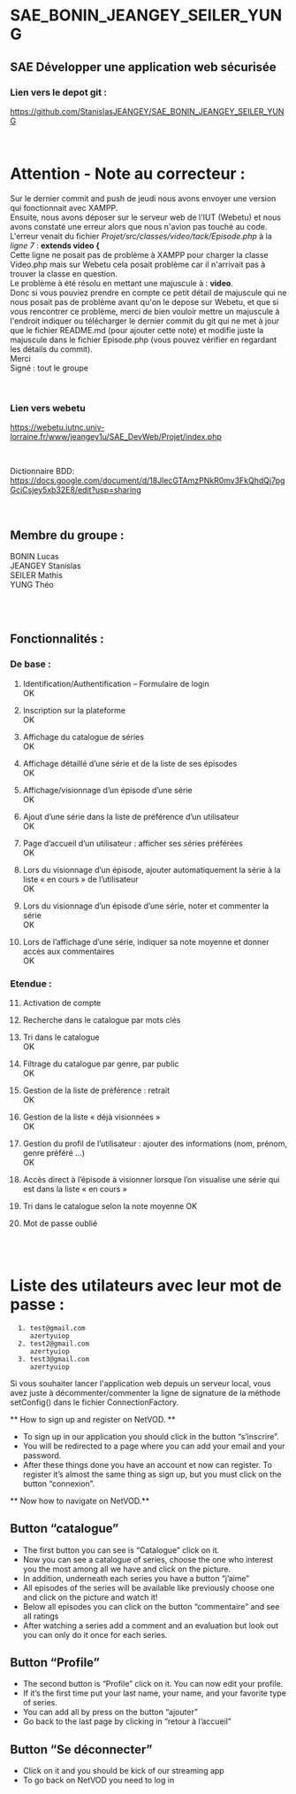 # SAE_BONIN_JEANGEY_SEILER_YUNG

## SAE Développer une application web sécurisée

### Lien vers le depot git :

https://github.com/StanislasJEANGEY/SAE_BONIN_JEANGEY_SEILER_YUNG

<br>

# Attention - Note au correcteur :

Sur le dernier commit and push de jeudi nous avons envoyer une version qui fonctionnait avec XAMPP.  
Ensuite, nous avons déposer sur le serveur web de l'IUT (Webetu) et nous avons constaté une erreur alors que nous n'avion pas touché au code. L'erreur venait du fichier _Projet/src/classes/video/tack/Episode.php_ à la _ligne 7_ : **extends video {**  
Cette ligne ne posait pas de problème à XAMPP pour charger la classe Video.php mais sur Webetu cela posait problème car il n'arrivait pas à trouver la classe en question.  
Le problème à été résolu en mettant une majuscule à : **video**.  
Donc si vous pouviez prendre en compte ce petit détail de majuscule qui ne nous posait pas de problème avant qu'on le depose sur Webetu, et que si vous rencontrer ce problème, merci de bien vouloir mettre un majuscule à l'endroit indiquer ou télécharger le dernier commit du git qui ne met à jour que le fichier README.md (pour ajouter cette note) et modifie juste la majuscule dans le fichier Episode.php (vous pouvez vérifier en regardant les détails du commit).  
Merci  
Signé : tout le groupe

<br>

### Lien vers webetu

https://webetu.iutnc.univ-lorraine.fr/www/jeangey1u/SAE_DevWeb/Projet/index.php

<br>

Dictionnaire BDD:
https://docs.google.com/document/d/18JlecGTAmzPNkR0mv3FkQhdQj7pgGciCsjey5xb32E8/edit?usp=sharing

<br>

## Membre du groupe :

BONIN Lucas  
JEANGEY Stanislas  
SEILER Mathis  
YUNG Théo

<br>
<br>

## Fonctionnalités :

### De base :

1. Identification/Authentification – Formulaire de login  
   OK

2. Inscription sur la plateforme  
   OK

3. Affichage du catalogue de séries  
   OK

4. Affichage détaillé d’une série et de la liste de ses épisodes  
   OK

5. Affichage/visionnage d’un épisode d’une série  
   OK

6. Ajout d’une série dans la liste de préférence d’un utilisateur  
   OK

7. Page d’accueil d’un utilisateur : afficher ses séries préférées  
   OK

8. Lors du visionnage d’un épisode, ajouter automatiquement la série à la liste « en cours » de l’utilisateur  
   OK

9. Lors du visionnage d’un épisode d’une série, noter et commenter la série  
   OK

10. Lors de l’affichage d’une série, indiquer sa note moyenne et donner accès aux
    commentaires  
    OK

### Etendue :

11. Activation de compte

12. Recherche dans le catalogue par mots clés

13. Tri dans le catalogue  
    OK

14. Filtrage du catalogue par genre, par public  
    OK

15. Gestion de la liste de préférence : retrait  
    OK

16. Gestion de la liste « déjà visionnées »  
    OK

17. Gestion du profil de l’utilisateur : ajouter des informations (nom, prénom, genre préféré ...)  
    OK

18. Accès direct à l’épisode à visionner lorsque l’on visualise une série qui est dans la liste « en cours »

19. Tri dans le catalogue selon la note moyenne
    OK

20. Mot de passe oublié

<br>
<br>

# Liste des utilateurs avec leur mot de passe :

      1. test@gmail.com
         azertyuiop
      2. test2@gmail.com
         azertyuiop
      3. test3@gmail.com
         azertyuiop

Si vous souhaiter lancer l'application web depuis un serveur local, vous avez juste à décommenter/commenter la ligne de signature de la méthode setConfig() dans le fichier ConnectionFactory.


** How to sign up and register on NetVOD. **
- To sign up in our application you should click in the button “s’inscrire”. 
- You will be redirected to a page where you can add your email and your password. 
- After these things done you have an account et now can register. 
To register it’s almost the same thing as sign up, but you must click on the button “connexion”.

** Now how to navigate on NetVOD.**
## Button “catalogue” 
- The first button you can see is “Catalogue” click on it. 
- Now you can see a catalogue of series, choose the one who interest you the most among all we have and click on the picture. 
- In addition, underneath each series you have a button “j’aime” 
- All episodes of the series will be available like previously choose one and click on the picture and watch it!
- Below all episodes you can click on the button “commentaire” and see all ratings
- After watching a series add a comment and an evaluation but look out you can only do it once for each series. 

## Button “Profile”
- The second button is “Profile” click on it. You can now edit your profile. 
- If it’s the first time put your last name, your name, and your favorite type of series. 
- You can add all by press on the button “ajouter”
- Go back to the last page by clicking in “retour à l’accueil” 

## Button “Se déconnecter” 
- Click on it and you should be kick of our streaming app
- To go back on NetVOD you need to log in

